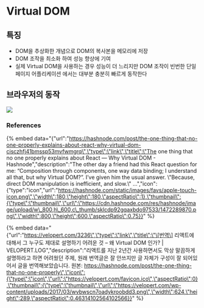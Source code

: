 # Virtual DOM

## 특징

* DOM을 추상화한 개념으로 DOM의 복사본을 메모리에 저장 
* DOM 조작을 최소화 하여 성능 향상에 기여 
* 실제 Virtual DOM을 사용하는 경우 성능이 더 느리지만 DOM 조작이 빈번한 단일 페이지 어플리케이션 에서는 대부분 충분히 빠르게 동작한다 

## 브라우저의 동작

![](../../.gitbook/assets/wvbwscn7oadykroobdd3.png)

### References

{% embed data="{\"url\":\"https://hashnode.com/post/the-one-thing-that-no-one-properly-explains-about-react-why-virtual-dom-cisczhfj41bmssp53mvfwmgrq\",\"type\":\"link\",\"title\":\"The one thing that no one properly explains about React — Why Virtual DOM - Hashnode\",\"description\":\"The other day a friend had this React question for me: “Composition through components, one way data binding; I understand all that, but why Virtual DOM?”. I’ve given him the usual answer. \\\"Because, direct DOM manipulation is inefficient, and slow.\\\" ...\",\"icon\":{\"type\":\"icon\",\"url\":\"https://hashnode.com/static/images/favs/apple-touch-icon.png\",\"width\":180,\"height\":180,\"aspectRatio\":1},\"thumbnail\":{\"type\":\"thumbnail\",\"url\":\"https://cdn.hashnode.com/res/hashnode/image/upload/w\_800,h\_600,c\_thumb/sklcdp92gqaxbdo97533/1472289870.png\",\"width\":800,\"height\":600,\"aspectRatio\":0.75}}" %}

{% embed data="{\"url\":\"https://velopert.com/3236\",\"type\":\"link\",\"title\":\"\[번역\] 리액트에 대해서 그 누구도 제대로 설명하기 어려운 것  – 왜 Virtual DOM 인가? \| VELOPERT.LOG\",\"description\":\"리액트를 지난 2년간 사용하면서도 막상 말끔하게 설명하라고 하면 어려웠던 주제, 원래 번역글은 잘 안쓰지만 글 자체가 구성이 잘 되어있어서 글을 번역해보았습니다. 원본: https://hashnode.com/post/the-one-thing-that-no-one-properly\",\"icon\":{\"type\":\"icon\",\"url\":\"https://velopert.com/favicon.ico\",\"aspectRatio\":0},\"thumbnail\":{\"type\":\"thumbnail\",\"url\":\"https://velopert.com/wp-content/uploads/2017/03/wvbwscn7oadykroobdd3.png\",\"width\":624,\"height\":289,\"aspectRatio\":0.46314102564102566}}" %}

